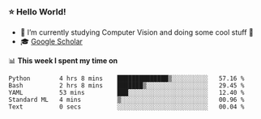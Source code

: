 ### ⭐️ Hello World!

<!--
**hologerry/hologerry** is a ✨ _special_ ✨ repository because its `README.md` (this file) appears on your GitHub profile.

Here are some ideas to get you started:

- 🔭 I’m currently working and studying on Computer Vision
- 🌱 I’m currently learning at Peking University
- 💬 Ask me about 
- 📫 How to reach me: E-mail
- 😄 Pronouns: he/his
- ⚡ Fun fact: Music is the Power
-->


- 🔭 I’m currently studying Computer Vision and doing some cool stuff 🤖
- 🎓 [Google Scholar](https://scholar.google.com/citations?user=3ykqW9wAAAAJ&hl=en)


📊 **This week I spent my time on**

<!--START_SECTION:waka-->

```text
Python        4 hrs 8 mins    ██████████████▒░░░░░░░░░░   57.16 %
Bash          2 hrs 8 mins    ███████▒░░░░░░░░░░░░░░░░░   29.45 %
YAML          53 mins         ███░░░░░░░░░░░░░░░░░░░░░░   12.40 %
Standard ML   4 mins          ▒░░░░░░░░░░░░░░░░░░░░░░░░   00.96 %
Text          0 secs          ░░░░░░░░░░░░░░░░░░░░░░░░░   00.04 %
```

<!--END_SECTION:waka-->
